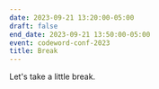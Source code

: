 ```yaml
---
date: 2023-09-21 13:20:00-05:00
draft: false
end_date: 2023-09-21 13:50:00-05:00
event: codeword-conf-2023
title: Break
---
```



Let's take a little break.